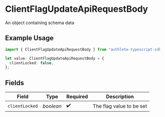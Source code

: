 # ClientFlagUpdateApiRequestBody

An object containing schema data

## Example Usage

```typescript
import { ClientFlagUpdateApiRequestBody } from "authlete-typescript-sdk/models/operations";

let value: ClientFlagUpdateApiRequestBody = {
  clientLocked: false,
};
```

## Fields

| Field                     | Type                      | Required                  | Description               |
| ------------------------- | ------------------------- | ------------------------- | ------------------------- |
| `clientLocked`            | *boolean*                 | :heavy_check_mark:        | The flag value to be set<br/> |